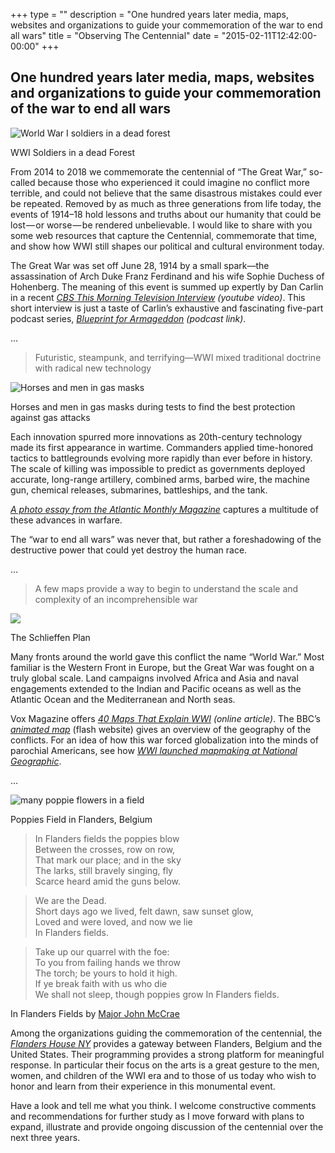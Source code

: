 +++
type = ""
description = "One hundred years later media, maps, websites and organizations to guide your commemoration of the war to end all wars"
title = "Observing The Centennial"
date = "2015-02-11T12:42:00-00:00"
+++

<div class="serif">

<h2 class="serif-hero">One hundred years later media, maps, websites and organizations to guide your commemoration of the war to end all wars</h2>

<img alt="World War I soldiers in a dead forest" src="img/blog/ww1-soldiers-in-a-dead-forest.jpg">
<p class="caption"><span class="small-caps">WWI</span> Soldiers in a dead Forest</p>


<p class="serif"><span class="small-caps">From 2014 to 2018 we commemorate</span> the centennial of &#8220;The Great War,&#8221; so-called because those who experienced it could imagine no conflict more terrible, and could not believe that the same disastrous mistakes could ever be repeated. Removed by as much as three generations from life today, the events of <span class="small-caps">1914&#8211;18</span> hold lessons and truths about our humanity that could be lost&#8202;&#8212;&#8202;or worse&#8202;&#8212;&#8202;be rendered unbelievable. I would like to share with you some web resources that capture the Centennial, commemorate that time, and show how <span class="small-caps">WWI</span> still shapes our political and cultural environment today.</p>

<p class="serif">The Great War was set off June <span class="small-caps">28, 1914</span> by a small spark&#8212;the assassination of Arch Duke Franz Ferdinand and his wife Sophie Duchess of Hohenberg. The meaning of this event is summed up expertly by Dan Carlin in a recent <a href="http://www.youtube.com/watch?v=41zHpBoZvd4" rel="nofollow"><em>CBS This Morning Television Interview</em></a><em> (youtube video)</em>. This short interview is just a taste of Carlin&#8217;s exhaustive and fascinating five-part podcast series, <a href="http://www.dancarlin.com/product/hardcore-history-50-blueprint-for-armageddon-i/" rel="nofollow"><em>Blueprint for Armageddon</em></a><em> (podcast link)</em>.</p>

<p class="centered">&hellip;</p>












<blockquote class="serif large">Futuristic, steampunk, and terrifying&#8212;<span class="small-caps">WWI</span> mixed traditional doctrine with radical new technology</blockquote>

<img alt="Horses and men in gas masks" src="img/blog/b41bfe4f2f949128a25ba05eac240c8d.jpg">
<p class="caption centered">Horses and men in gas masks during tests to find the best protection against gas attacks</p>
  
<p class="serif">Each innovation spurred more innovations as <span class="small-caps">20th</span>-century technology made its first appearance in wartime. Commanders applied time-honored tactics to battlegrounds evolving more rapidly than ever before in history. The scale of killing was impossible to predict as governments deployed accurate, long-range artillery, combined arms, barbed wire, the machine gun, chemical releases, submarines, battleships, and the tank.</p>

<p class="serif"><a href="http://www.theatlantic.com/static/infocus/wwi/wwitech/" rel="nofollow"><em> A photo essay from the Atlantic Monthly Magazine</em></a> captures a multitude of these advances in warfare.</p>

<p class="serif">The <span class="small-caps">&#8220;war to end all wars&#8221;</span> was never that, but rather a foreshadowing of the destructive power that could yet destroy the human race.</p>

<p class="centered">&hellip;</p>

    
    
    

    
    
    

<blockquote class="serif large">A few maps provide a way to begin to understand the scale and complexity of an incomprehensible war</blockquote>
     
<img src="img/blog/Schlieffen_Plan_fr.svg.png" >
   
   
<p class="caption centered">The Schlieffen Plan</p>
    
<p class="serif"><span class="small-caps">Many fronts around the world</span> gave this conflict the name <span class="small-caps">&#8220;World War.&#8221;</span> Most familiar is the Western Front in Europe, but the Great War was fought on a truly global scale. Land campaigns involved Africa and Asia and naval engagements extended to the Indian and Pacific oceans as well as the Atlantic Ocean and the Mediterranean and North seas.
</p>

<p class="serif">
Vox Magazine offers <a href="http://www.vox.com/a/world-war-i-maps" rel="nofollow"><em><span class="small-caps">40</span> Maps That Explain <span class="small-caps">WWI</span></em></a><em> (online article)</em>. The BBC&#8217;s <a href="http://www.bbc.co.uk/history/interactive/animations/western_front/index_embed.shtml" rel="nofollow"><em>animated map</em></a> (flash website) gives an overview of the geography of the conflicts. For an idea of how this war forced globalization into the minds of parochial Americans, see how <a href="http://news.nationalgeographic.com/news/2014/07/140716-world-war-maps-history-cartography/" rel="nofollow"><em><span class="small-caps">WWI</span> launched mapmaking at National Geographic</em></a>.
</p>
<p class="centered">&hellip;</p>
    
    
    
  
    
    
<img alt="many poppie flowers in a field" src="img/blog/Poppies_Field_in_Flanders.jpg">
    

<p class="caption centered">Poppies Field in Flanders, Belgium</p>


<blockquote class="serif large">In Flanders fields the poppies blow<br>
Between the crosses, row on row,<br>
That mark our place; and in the sky<br>
The larks, still bravely singing, fly<br>
Scarce heard amid the guns below.</blockquote>
    
<blockquote class="serif large">We are the Dead.<br>
Short days ago we lived, felt dawn, saw sunset glow,<br>
Loved and were loved, and now we lie<br>
In Flanders fields.</blockquote>

<blockquote class="serif large">Take up our quarrel with the foe:<br>
To you from failing hands we throw<br>
The torch; be yours to hold it high.<br>
If ye break faith with us who die<br>
We shall not sleep, though poppies grow
In Flanders fields.</blockquote>

<p class="caption centered">In Flanders Fields by <a href="http://www.greatwar.co.uk/poems/john-mccrae-in-flanders-fields.htm" rel="nofollow" target="_blank">Major John McCrae</a>
</p>



<p class="serif">
    <span class="small-caps">Among the organizations guiding the commemoration</span> of the centennial, the <a href="http://www.flandershouse.org/house" rel="nofollow"><em>Flanders House NY</em></a> provides a gateway between Flanders, Belgium and the United States. Their programming provides a strong platform for meaningful response. In particular their focus on the arts is a great gesture to the men, women, and children of the <span class="small-caps">WWI</span> era and to those of us today who wish to honor and learn from their experience in this monumental event.
</p>
<p class="serif">
    Have a look and tell me what you think. I welcome constructive comments and recommendations for further study as I move forward with plans to expand, illustrate and provide ongoing discussion of the centennial over the next three years.
</p>

</div>